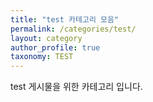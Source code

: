 ```yaml
---
title: "test 카테고리 모음"
permalink: /categories/test/
layout: category
author_profile: true
taxonomy: TEST
---
```


test 게시물을 위한 카테고리 입니다.